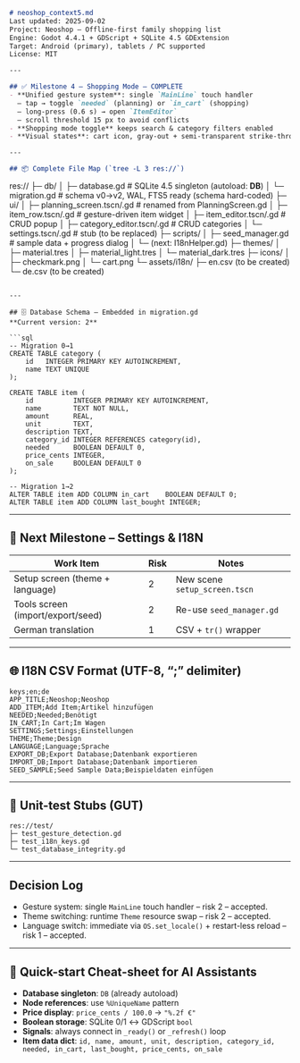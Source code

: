 
```markdown
# neoshop_context5.md
Last updated: 2025-09-02  
Project: Neoshop – Offline-first family shopping list  
Engine: Godot 4.4.1 + GDScript + SQLite 4.5 GDExtension  
Target: Android (primary), tablets / PC supported  
License: MIT

---

## ✅ Milestone 4 – Shopping Mode – COMPLETE
- **Unified gesture system**: single `MainLine` touch handler  
  – tap → toggle `needed` (planning) or `in_cart` (shopping)  
  – long-press (0.6 s) → open `ItemEditor`  
  – scroll threshold 15 px to avoid conflicts  
- **Shopping mode toggle** keeps search & category filters enabled  
- **Visual states**: cart icon, gray-out + semi-transparent strike-through when `in_cart = true`

---

## 📦 Complete File Map (`tree -L 3 res://`)
```
res://
├─ db/
│  ├─ database.gd          # SQLite 4.5 singleton (autoload: **DB**)
│  └─ migration.gd         # schema v0→v2, WAL, FTS5 ready (schema hard-coded)
├─ ui/
│  ├─ planning_screen.tscn/.gd  # renamed from PlanningScreen.gd
│  ├─ item_row.tscn/.gd         # gesture-driven item widget
│  ├─ item_editor.tscn/.gd      # CRUD popup
│  ├─ category_editor.tscn/.gd  # CRUD categories
│  └─ settings.tscn/.gd         # stub (to be replaced)
├─ scripts/
│  ├─ seed_manager.gd         # sample data + progress dialog
│  └─ (next: I18nHelper.gd)
├─ themes/
│  ├─ material.tres
│  ├─ material_light.tres
│  └─ material_dark.tres
├─ icons/
│  ├─ checkmark.png
│  └─ cart.png
└─ assets/i18n/
   ├─ en.csv   (to be created)
   └─ de.csv   (to be created)
```

---

## 🗄️ Database Schema – Embedded in migration.gd
**Current version: 2**

```sql
-- Migration 0→1
CREATE TABLE category (
    id   INTEGER PRIMARY KEY AUTOINCREMENT,
    name TEXT UNIQUE
);

CREATE TABLE item (
    id          INTEGER PRIMARY KEY AUTOINCREMENT,
    name        TEXT NOT NULL,
    amount      REAL,
    unit        TEXT,
    description TEXT,
    category_id INTEGER REFERENCES category(id),
    needed      BOOLEAN DEFAULT 0,
    price_cents INTEGER,
    on_sale     BOOLEAN DEFAULT 0
);

-- Migration 1→2
ALTER TABLE item ADD COLUMN in_cart    BOOLEAN DEFAULT 0;
ALTER TABLE item ADD COLUMN last_bought INTEGER;
```

---

## 🎯 Next Milestone – Settings & I18N
| Work Item | Risk | Notes |
|-----------|------|-------|
| Setup screen (theme + language) | 2 | New scene `setup_screen.tscn` |
| Tools screen (import/export/seed) | 2 | Re-use `seed_manager.gd` |
| German translation | 1 | CSV + `tr()` wrapper |

---

## 🌐 I18N CSV Format (UTF-8, “;” delimiter)
```csv
keys;en;de
APP_TITLE;Neoshop;Neoshop
ADD_ITEM;Add Item;Artikel hinzufügen
NEEDED;Needed;Benötigt
IN_CART;In Cart;Im Wagen
SETTINGS;Settings;Einstellungen
THEME;Theme;Design
LANGUAGE;Language;Sprache
EXPORT_DB;Export Database;Datenbank exportieren
IMPORT_DB;Import Database;Datenbank importieren
SEED_SAMPLE;Seed Sample Data;Beispieldaten einfügen
```

---

## 🧪 Unit-test Stubs (GUT)
```
res://test/
├─ test_gesture_detection.gd
├─ test_i18n_keys.gd
└─ test_database_integrity.gd
```

---

## Decision Log
- Gesture system: single `MainLine` touch handler – risk 2 – accepted.  
- Theme switching: runtime `Theme` resource swap – risk 2 – accepted.  
- Language switch: immediate via `OS.set_locale()` + restart-less reload – risk 1 – accepted.

---

## 🔧 Quick-start Cheat-sheet for AI Assistants
- **Database singleton**: `DB` (already autoload)  
- **Node references**: use `%UniqueName` pattern  
- **Price display**: `price_cents / 100.0` → `"%.2f €"`  
- **Boolean storage**: SQLite 0/1 ↔ GDScript `bool`  
- **Signals**: always connect in `_ready()` or `_refresh()` loop  
- **Item data dict**: `id, name, amount, unit, description, category_id, needed, in_cart, last_bought, price_cents, on_sale`

```
